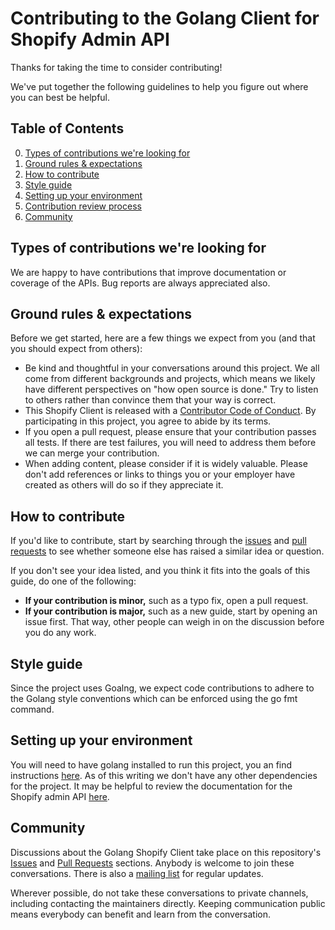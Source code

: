 # Contributing to the Golang Client for Shopify Admin API

Thanks for taking the time to consider contributing!

We've put together the following guidelines to help you figure out where you can best be helpful.

## Table of Contents

0. [Types of contributions we're looking for](#types-of-contributions-were-looking-for)
0. [Ground rules & expectations](#ground-rules--expectations)
0. [How to contribute](#how-to-contribute)
0. [Style guide](#style-guide)
0. [Setting up your environment](#setting-up-your-environment)
0. [Contribution review process](#contribution-review-process)
0. [Community](#community)

## Types of contributions we're looking for
We are happy to have contributions that improve documentation or coverage of the APIs. Bug reports are always appreciated also.

## Ground rules & expectations

Before we get started, here are a few things we expect from you (and that you should expect from others):

* Be kind and thoughtful in your conversations around this project. We all come from different backgrounds and projects, which means we likely have different perspectives on "how open source is done." Try to listen to others rather than convince them that your way is correct.
* This Shopify Client is released with a [Contributor Code of Conduct](./CODE_OF_CONDUCT.md). By participating in this project, you agree to abide by its terms.
* If you open a pull request, please ensure that your contribution passes all tests. If there are test failures, you will need to address them before we can merge your contribution.
* When adding content, please consider if it is widely valuable. Please don't add references or links to things you or your employer have created as others will do so if they appreciate it.

## How to contribute

If you'd like to contribute, start by searching through the [issues](https://github.com/jbgrunewald/shopifyApi/issues) and [pull requests](https://github.com/jbgrunewald/shopifyApi/pulls) to see whether someone else has raised a similar idea or question.

If you don't see your idea listed, and you think it fits into the goals of this guide, do one of the following:
* **If your contribution is minor,** such as a typo fix, open a pull request.
* **If your contribution is major,** such as a new guide, start by opening an issue first. That way, other people can weigh in on the discussion before you do any work.

## Style guide
Since the project uses Goalng, we expect code contributions to adhere to the Golang style conventions which can be enforced using the go fmt command.

## Setting up your environment

You will need to have golang installed to run this project, you an find instructions [here](https://golang.org/doc/install).
As of this writing we don't have any other dependencies for the project. It may be helpful to review the documentation for the Shopify admin API [here](https://help.shopify.com/en/api/reference).

## Community

Discussions about the Golang Shopify Client take place on this repository's [Issues](https://github.com/jbgrunewald/shopifyApi/issues) and [Pull Requests](https://github.com/jbgrunewald/shopifyApi/pulls) sections. Anybody is welcome to join these conversations. There is also a [mailing list](http://eepurl.com/cecpnT) for regular updates.

Wherever possible, do not take these conversations to private channels, including contacting the maintainers directly. Keeping communication public means everybody can benefit and learn from the conversation.